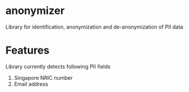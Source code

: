 # anonymizer
Library for identification, anonymization and de-anonymization of PII data

# Features
Library currently detects following PII fields
1. Singapore NRIC number
2. Email address